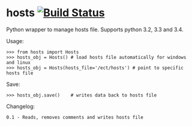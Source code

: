 hosts [![Build Status](https://travis-ci.org/manojklm/hosts.svg?branch=master)](https://travis-ci.org/manojklm/hosts)
=====

Python wrapper to manage hosts file. Supports python 3.2, 3.3 and 3.4.

Usage:

    >>> from hosts import Hosts
    >>> hosts_obj = Hosts() # load hosts file automatically for windows and linux
    >>> hosts_obj = Hosts(hosts_file='/ect/hosts') # point to specific hosts file

Save:

    >>> hosts_obj.save()    # writes data back to hosts file


Changelog:

    0.1 - Reads, removes comments and writes hosts file